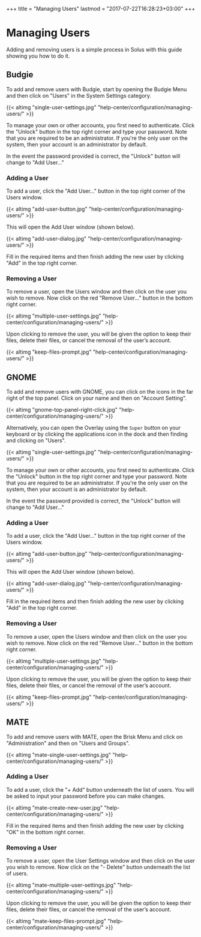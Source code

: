 +++
title = "Managing Users"
lastmod = "2017-07-22T16:28:23+03:00"
+++
# Managing Users

Adding and removing users is a simple process in Solus with this guide showing you how to do it.

## Budgie

To add and remove users with Budgie, start by opening the Budgie Menu and then click on "Users" in the System Settings category.

{{< altimg "single-user-settings.jpg" "help-center/configuration/managing-users/" >}}

To manage your own or other accounts, you first need to authenticate. Click the "Unlock" button in the top right corner and type your password. Note that you are required to be an administrator. If you're the only user on the system, then your account is an administrator by default.

In the event the password provided is correct, the "Unlock" button will change to "Add User..."

### Adding a User

To add a user, click the "Add User..." button in the top right corner of the Users window.

{{< altimg "add-user-button.jpg" "help-center/configuration/managing-users/" >}}

This will open the Add User window (shown below).

{{< altimg "add-user-dialog.jpg" "help-center/configuration/managing-users/" >}}

Fill in the required items and then finish adding the new user by clicking "Add" in the top right corner.

### Removing a User

To remove a user, open the Users window and then click on the user you wish to remove.  Now click on the red "Remove User..." button in the bottom right corner.

{{< altimg "multiple-user-settings.jpg" "help-center/configuration/managing-users/" >}}

Upon clicking to remove the user, you will be given the option to keep their files, delete their files, or cancel the removal of the user’s account.

{{< altimg "keep-files-prompt.jpg" "help-center/configuration/managing-users/" >}}

## GNOME

To add and remove users with GNOME, you can click on the icons in the far right of the top panel.  Click on your name and then on "Account Setting".

{{< altimg "gnome-top-panel-right-click.jpg" "help-center/configuration/managing-users/" >}}

Alternatively, you can open the Overlay using the `Super` button on your keyboard or by clicking the applications icon in the dock and then finding and clicking on "Users".

{{< altimg "single-user-settings.jpg" "help-center/configuration/managing-users/" >}}

To manage your own or other accounts, you first need to authenticate. Click the "Unlock" button in the top right corner and type your password. Note that you are required to be an administrator. If you're the only user on the system, then your account is an administrator by default.

In the event the password provided is correct, the "Unlock" button will change to "Add User..."

### Adding a User

To add a user, click the "Add User..." button in the top right corner of the Users window.

{{< altimg "add-user-button.jpg" "help-center/configuration/managing-users/" >}}

This will open the Add User window (shown below).

{{< altimg "add-user-dialog.jpg" "help-center/configuration/managing-users/" >}}

Fill in the required items and then finish adding the new user by clicking "Add" in the top right corner.

### Removing a User

To remove a user, open the Users window and then click on the user you wish to remove.  Now click on the red "Remove User..." button in the bottom right corner.

{{< altimg "multiple-user-settings.jpg" "help-center/configuration/managing-users/" >}}

Upon clicking to remove the user, you will be given the option to keep their files, delete their files, or cancel the removal of the user’s account.

{{< altimg "keep-files-prompt.jpg" "help-center/configuration/managing-users/" >}}

## MATE

To add and remove users with MATE, open the Brisk Menu and click on "Administration" and then on "Users and Groups".

{{< altimg "mate-single-user-settings.jpg" "help-center/configuration/managing-users/" >}}

### Adding a User

To add a user, click the "+ Add" button underneath the list of users.  You will be asked to input your password before you can make changes.

{{< altimg "mate-create-new-user.jpg" "help-center/configuration/managing-users/" >}}

Fill in the required items and then finish adding the new user by clicking "OK" in the bottom right corner.

### Removing a User

To remove a user, open the User Settings window and then click on the user you wish to remove.  Now click on the "- Delete" button underneath the list of users.

{{< altimg "mate-multiple-user-settings.jpg" "help-center/configuration/managing-users/" >}}

Upon clicking to remove the user, you will be given the option to keep their files, delete their files, or cancel the removal of the user’s account.

{{< altimg "mate-keep-files-prompt.jpg" "help-center/configuration/managing-users/" >}}
